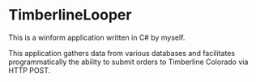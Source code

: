 # TimberlineLooper

This is a winform application written in C# by myself.

This application gathers data from various databases and facilitates programmatically the ability
to submit orders to Timberline Colorado via HTTP POST.
